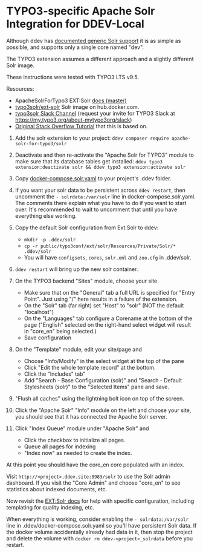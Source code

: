 # TYPO3-specific Apache Solr Integration for DDEV-Local

Although ddev has [documented generic Solr support](https://ddev.readthedocs.io/en/stable/users/extend/additional-services/#apache-solr) it is as simple as possible, and supports only a single core named "dev".

The TYPO3 extension assumes a different approach and a slightly different Solr image.

These instructions were tested with TYPO3 LTS v9.5.

Resources:

* ApacheSolrForTypo3 EXT:Solr [docs (master)](https://docs.typo3.org/p/apache-solr-for-typo3/solr/master/en-us/)
* [typo3solr/ext-solr](https://hub.docker.com/r/typo3solr/ext-solr/) Solr image on hub.docker.com.
* [typo3solr Slack Channel](https://typo3.slack.com/messages/ext-solr/) (request your invite for TYPO3 Slack at <https://my.typo3.org/about-mytypo3org/slack>)
* [Original Stack Overflow Tutorial](https://stackoverflow.com/questions/51479399/how-to-set-up-solr-server-for-typo3-using-ddev) that this is based on.

1. Add the solr extension to your project: `ddev composer require apache-solr-for-typo3/solr`
2. Deactivate and then re-activate the "Apache Solr for TYPO3" module to make sure that its database tables get installed: `ddev typo3 extension:deactivate solr && ddev typo3 extension:activate solr`
3. Copy [docker-compose.solr.yaml](docker-compose.solr.yaml) to your project's .ddev folder.
4. If you want your solr data to be persistent across `ddev restart`, then uncomment the `- solrdata:/var/solr` line in docker-compose.solr.yaml. The comments there explain what you have to do if you want to start over. It's recommended to wait to uncomment that until you have everything else working.
5. Copy the default Solr configuration from Ext:Solr to ddev:
    * `mkdir -p .ddev/solr`
    * `cp -r public/typo3conf/ext/solr/Resources/Private/Solr/* .ddev/solr`
    * You will have `configsets`, `cores`, `solr.xml` and `zoo.cfg` in .ddev/solr.
6. `ddev restart` will bring up the new solr container.
7. On the TYPO3 backend "Sites" module, choose your site
   * Make sure that on the "General" tab a full URL is specified for "Entry Point". Just using "/" here results in a failure of the extension.
   * On the "Solr" tab (far right) set "Host" to "solr" (NOT the default "localhost")
   * On the "Languages" tab configure a Corename at the bottom of the page ("English" selected on the right-hand select widget will result in "core_en" being selected.)
   * Save configuration
8. On the "Template" module, edit your site/page and
   * Choose "Info/Modify" in the select widget at the top of the pane
   * Click "Edit the whole template record" at the bottom.
   * Click the "Includes" tab"
   * Add "Search - Base Configuration (solr)" and "Search - Default Stylesheets (solr)" to the "Selected Items" pane and save.
9. "Flush all caches" using the lightning bolt icon on top of the screen.
10. Click the "Apache Solr" "Info" module on the left and choose your site, you should see that it has connected the Apache Solr server.
11. Click "Index Queue" module under "Apache Solr" and

    * Click the checkbox to initialize all pages.
    * Queue all pages for indexing
    * "Index now" as needed to create the index.

At this point you should have the core_en core populated with an index.

Visit `http://<project>.ddev.site:8983/solr` to use the Solr admin dashboard. If you visit the "Core Admin" and choose "core_en" to see statistics about indexed documents, etc.

Now revisit the [EXT:Solr docs](https://docs.typo3.org/p/apache-solr-for-typo3/solr/master/en-us/Index.html)  for help with specific configuration, including templating for quality indexing, etc.

When everything is working, consider enabling the `- solrdata:/var/solr` line in .ddev/docker-compose.solr.yaml so you'll have persistent Solr data. If the docker volume accidentally already had data in it, then stop the project and delete the volume with `docker rm ddev-<project>_solrdata` before you restart.

